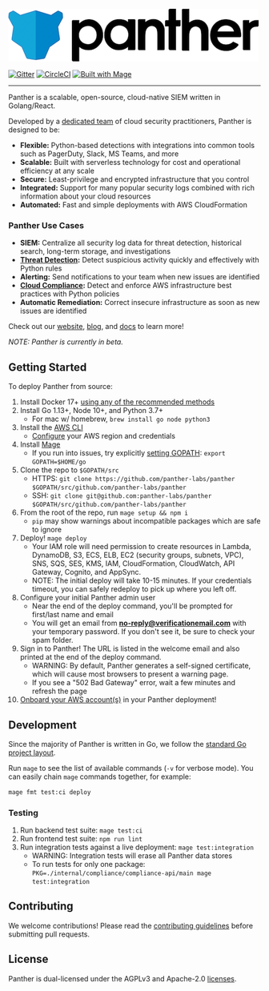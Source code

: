 ![Panther Logo](docs/img/logo-banner.png)

[![Gitter](https://badges.gitter.im/runpanther/community.svg)](https://gitter.im/runpanther/community?utm_source=badge&utm_medium=badge&utm_campaign=pr-badge)
[![CircleCI](https://circleci.com/gh/panther-labs/panther.svg?style=svg)](https://circleci.com/gh/panther-labs/panther)
[![Built with Mage](https://magefile.org/badge.svg)](https://magefile.org)

---

Panther is a scalable, open-source, cloud-native SIEM written in Golang/React.

Developed by a [dedicated team](https://runpanther.io/about/) of cloud security practitioners, Panther is designed to be:

- **Flexible:** Python-based detections with integrations into common tools such as PagerDuty, Slack, MS Teams, and more
- **Scalable:** Built with serverless technology for cost and operational efficiency at any scale
- **Secure:** Least-privilege and encrypted infrastructure that you control
- **Integrated:** Support for many popular security logs combined with rich information about your cloud resources
- **Automated:** Fast and simple deployments with AWS CloudFormation

### Panther Use Cases

- **SIEM:** Centralize all security log data for threat detection, historical search, long-term storage, and investigations
- **[Threat Detection](https://runpanther.io/log-analysis):** Detect suspicious activity quickly and effectively with Python rules
- **Alerting:** Send notifications to your team when new issues are identified
- **[Cloud Compliance](https://runpanther.io/compliance/):** Detect and enforce AWS infrastructure best practices with Python policies
- **Automatic Remediation:** Correct insecure infrastructure as soon as new issues are identified

Check out our [website](https://runpanther.io), [blog](https://blog.runpanther.io), and [docs](https://docs.runpanther.io) to learn more!

_NOTE: Panther is currently in beta._

## Getting Started

To deploy Panther from source:

1. Install Docker 17+ [using any of the recommended methods](https://docs.docker.com/install/)
2. Install Go 1.13+, Node 10+, and Python 3.7+
   - For mac w/ homebrew, `brew install go node python3`
3. Install the [AWS CLI](https://docs.aws.amazon.com/cli/latest/userguide/install-cliv1.html)
   - [Configure](https://docs.aws.amazon.com/cli/latest/userguide/cli-chap-configure.html) your AWS region and credentials
4. Install [Mage](https://magefile.org/#installation)
   - If you run into issues, try explicitly [setting GOPATH](https://github.com/golang/go/wiki/SettingGOPATH): `export GOPATH=$HOME/go`
5. Clone the repo to `$GOPATH/src`
   - HTTPS: `git clone https://github.com/panther-labs/panther $GOPATH/src/github.com/panther-labs/panther`
   - SSH: `git clone git@github.com:panther-labs/panther $GOPATH/src/github.com/panther-labs/panther`
6. From the root of the repo, run `mage setup && npm i`
   - `pip` may show warnings about incompatible packages which are safe to ignore
7. Deploy! `mage deploy`
   - Your IAM role will need permission to create resources in Lambda, DynamoDB, S3, ECS, ELB, EC2 (security groups, subnets, VPC), SNS, SQS, SES, KMS, IAM, CloudFormation, CloudWatch, API Gateway, Cognito, and AppSync.
   - NOTE: The initial deploy will take 10-15 minutes. If your credentials timeout, you can safely redeploy to pick up where you left off.
8. Configure your initial Panther admin user
   - Near the end of the deploy command, you'll be prompted for first/last name and email
   - You will get an email from **no-reply@verificationemail.com** with your temporary password. If you don't see it, be sure to check your spam folder.
9. Sign in to Panther! The URL is listed in the welcome email and also printed at the end of the deploy command.
   - WARNING: By default, Panther generates a self-signed certificate, which will cause most browsers to present a warning page.
   - If you see a "502 Bad Gateway" error, wait a few minutes and refresh the page
10. [Onboard your AWS account(s)](https://docs.runpanther.io/quick-start) in your Panther deployment!

## Development

Since the majority of Panther is written in Go, we follow the [standard Go project layout](https://github.com/golang-standards/project-layout).

Run `mage` to see the list of available commands (`-v` for verbose mode). You can easily chain `mage` commands together, for example:

```bash
mage fmt test:ci deploy
```

### Testing

1. Run backend test suite: `mage test:ci`
2. Run frontend test suite: `npm run lint`
3. Run integration tests against a live deployment: `mage test:integration`
   - WARNING: Integration tests will erase all Panther data stores
   - To run tests for only one package: `PKG=./internal/compliance/compliance-api/main mage test:integration`

## Contributing

We welcome contributions! Please read the [contributing guidelines](https://github.com/panther-labs/panther/blob/master/docs/CONTRIBUTING.md) before submitting pull requests.

## License

Panther is dual-licensed under the AGPLv3 and Apache-2.0 [licenses](https://github.com/panther-labs/panther/blob/master/LICENSE).
